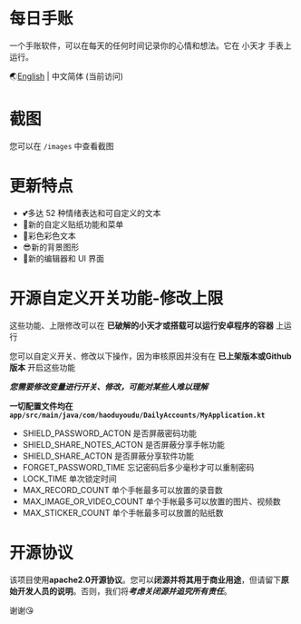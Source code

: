 # 每日手账

一个手账软件，可以在每天的任何时间记录你的心情和想法。它在 小天才 手表上运行。

🌏[English](https://github.com/HaoduyouduStudio/DailyNotes) | 中文简体 (当前访问)

# 截图

您可以在 `/images` 中查看截图

# 更新特点

- 💕多达 52 种情绪表达和可自定义的文本
- 🙌新的自定义贴纸功能和菜单
- 🎉彩色彩色文本
- 😎新的背景图形
- 👀新的编辑器和 UI 界面

# 开源自定义开关功能-修改上限

这些功能、上限修改可以在 **已破解的小天才或搭载可以运行安卓程序的容器** 上运行

您可以自定义开关、修改以下操作，因为审核原因并没有在 **已上架版本或Github版本** 开启这些功能

***您需要修改变量进行开关、修改，可能对某些人难以理解***

**一切配置文件均在 `app/src/main/java/com/haoduyoudu/DailyAccounts/MyApplication.kt`**

- SHIELD_PASSWORD_ACTON 是否屏蔽密码功能
- SHIELD_SHARE_NOTES_ACTON 是否屏蔽分享手帐功能
- SHIELD_SHARE_ACTON 是否屏蔽分享软件功能
- FORGET_PASSWORD_TIME 忘记密码后多少毫秒才可以重制密码
- LOCK_TIME 单次锁定时间
- MAX_RECORD_COUNT 单个手帐最多可以放置的录音数
- MAX_IMAGE_OR_VIDEO_COUNT 单个手帐最多可以放置的图片、视频数
- MAX_STICKER_COUNT 单个手帐最多可以放置的贴纸数


# 开源协议

该项目使用**apache2.0开源协议**。您可以**闭源并将其用于商业用途**，但请留下**原始开发人员的说明**。否则，我们将***考虑关闭源并追究所有责任***。

谢谢😘
